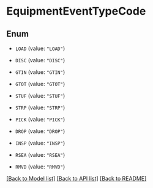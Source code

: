 # EquipmentEventTypeCode

## Enum


* `LOAD` (value: `"LOAD"`)

* `DISC` (value: `"DISC"`)

* `GTIN` (value: `"GTIN"`)

* `GTOT` (value: `"GTOT"`)

* `STUF` (value: `"STUF"`)

* `STRP` (value: `"STRP"`)

* `PICK` (value: `"PICK"`)

* `DROP` (value: `"DROP"`)

* `INSP` (value: `"INSP"`)

* `RSEA` (value: `"RSEA"`)

* `RMVD` (value: `"RMVD"`)


[[Back to Model list]](../README.md#documentation-for-models) [[Back to API list]](../README.md#documentation-for-api-endpoints) [[Back to README]](../README.md)


